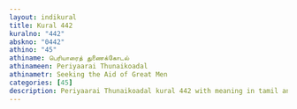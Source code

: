 ```yaml
---
layout: indikural
title: Kural 442
kuralno: "442"
abskno: "0442"
athino: "45"
athiname: பெரியாரைத் துணைக்கோடல்
athinameen: Periyaarai Thunaikoadal
athinametr: Seeking the Aid of Great Men
categories: [45]
description: Periyaarai Thunaikoadal kural 442 with meaning in tamil and english 
---
```


